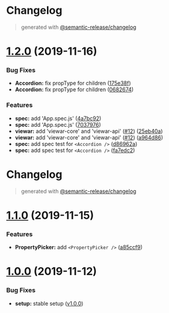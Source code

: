 # Changelog
> generated with [@semantic-release/changelog](https://github.com/semantic-release/changelog)

# [1.2.0](https://github.com/viewar/components/compare/v1.1.0...v1.2.0) (2019-11-16)


### Bug Fixes

* **Accordion:** fix propType for children ([175e38f](https://github.com/viewar/components/commit/175e38f3f6f192f0e622b1efd36c3220b84eec2f))
* **Accordion:** fix propType for children ([0682674](https://github.com/viewar/components/commit/06826744b4469c22ef7312ac09ce2be762f48681))


### Features

* **spec:** add 'App.spec.js' ([4a7bc92](https://github.com/viewar/components/commit/4a7bc92c7fa4ed7bda30df27eefcc77dfe082e56))
* **spec:** add 'App.spec.js' ([7037976](https://github.com/viewar/components/commit/703797652fe667cb2ddc68033030132c06d059de))
* **viewar:** add 'viewar-core' and 'viewar-api' ([#12](https://github.com/viewar/components/issues/12)) ([25eb40a](https://github.com/viewar/components/commit/25eb40a7c4dc62e5a95048107ae7cb53774804e4))
* **viewar:** add 'viewar-core' and 'viewar-api' ([#12](https://github.com/viewar/components/issues/12)) ([a964d86](https://github.com/viewar/components/commit/a964d8622086ab15702d5909ddfe4eb7dc54f12a))
* **spec:** add spec test for `<Accordion />` ([d86962a](https://github.com/viewar/components/commit/d86962ac0b6b4b310fe8cd6630793dd1b4f2e963))
* **spec:** add spec test for `<Accordion />` ([fa7edc2](https://github.com/viewar/components/commit/fa7edc279840698d24aa55f7254f3ec6850c49e1))

# Changelog

> generated with [@semantic-release/changelog](https://github.com/semantic-release/changelog)

# [1.1.0](https://github.com/viewar/components/compare/v1.0.0...v1.1.0) (2019-11-15)

### Features

- **PropertyPicker:** add `<PropertyPicker />` ([a85ccf9](https://github.com/viewar/components/commit/a85ccf9c1bc261c5437d545d9102598b456d7656))

# [1.0.0](https://github.com/viewar/components/compare/1a5ba55...v1.0.0) (2019-11-12)

### Bug Fixes

- **setup:** stable setup ([v1.0.0](https://github.com/viewar/components/tree/v1.0.0))
